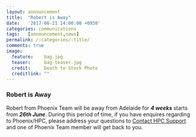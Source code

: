 ```yaml
---
layout:	announcement 
title: 	"Robert is Away"
date:   '2017-06-21 14:00:00 +0930'
categories: communications
tags: 	[announcement,news]
permalink: /:categories/:title/
comments: true
image: 
  feature:    bag.jpg
  teaser:     bag-teaser.jpg
  credit:     Death to Stock Photo
  creditlink: ""
---
```


### Robert is Away

Robert from Phoenix Team will be away from Adelaide for **_4 weeks_**
starts from **_26th June_**. During this period of time, if you have enquires regarding to Phoenix/HPC, please address your questions to <a href="mailto:hpcsupport@adelaide.edu.au">Contact HPC Support</a> and one of Phoenix Team member will get back to you. 

